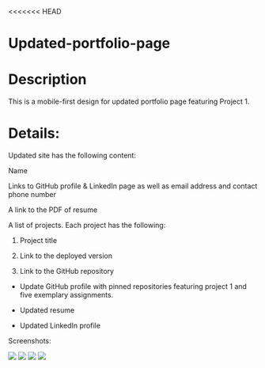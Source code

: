 <<<<<<< HEAD

# Updated-portfolio-page

# Description
This is a mobile-first design for updated portfolio page featuring Project 1.

# Details:

Updated site has the following content:

 Name

 Links to GitHub profile & LinkedIn page as well as email address and contact phone number

 A link to the PDF of resume

 A list of projects. Each project has the following:

 1. Project title

 2. Link to the deployed version

 3. Link to the GitHub repository

  - Update GitHub profile with pinned repositories featuring project 1 and five exemplary assignments.
  
  -  Updated resume
  
  - Updated LinkedIn profile

 

Screenshots:

![ ](Page1.png)
![ ](Page2.png)
![ ](Page3.png)
![ ](Page4.png)


